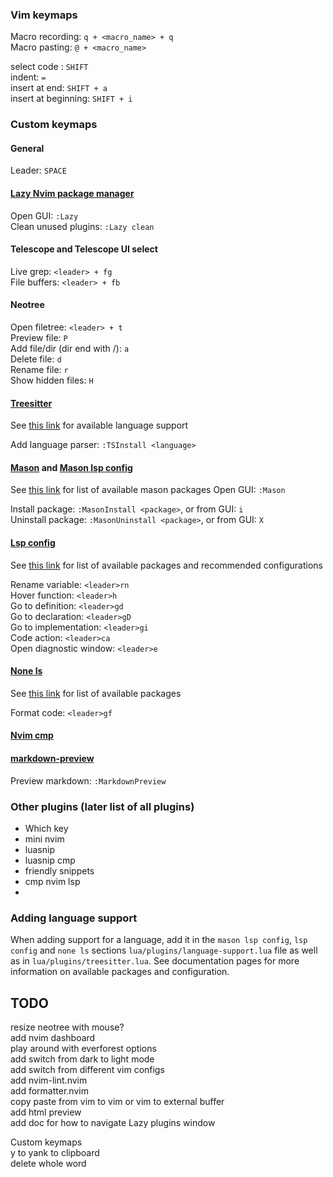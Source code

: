 ### Vim keymaps
Macro recording: `q + <macro_name> + q`  
Macro pasting: `@ + <macro_name>`  

select code : `SHIFT`  
indent: `=`  
insert at end: `SHIFT + a`  
insert at beginning: `SHIFT + i`  

### Custom keymaps
#### General
Leader: `SPACE`

#### [Lazy Nvim package manager](https://lazy.folke.io/)
Open GUI: `:Lazy`  
Clean unused plugins: `:Lazy clean`

#### Telescope and Telescope UI select
Live grep: `<leader> + fg`  
File buffers: `<leader> + fb`

#### Neotree
Open filetree: `<leader> + t`  
Preview file: `P`  
Add file/dir (dir end with /): `a`  
Delete file: `d`  
Rename file: `r`  
Show hidden files: `H`

#### [Treesitter](https://github.com/nvim-treesitter/nvim-treesitter)
See [this link](https://github.com/nvim-treesitter/nvim-treesitter?tab=readme-ov-file#supported-languages) for available language support

Add language parser: `:TSInstall <language>`

#### [Mason](https://github.com/williamboman/mason.nvim) and [Mason lsp config](https://github.com/williamboman/mason-lspconfig.nvim)
See [this link](https://github.com/williamboman/mason-lspconfig.nvim/blob/main/doc/server-mapping.md) for list of available mason packages
Open GUI: `:Mason`

Install package: `:MasonInstall <package>`, or from GUI: `i`  
Uninstall package: `:MasonUninstall <package>`, or from GUI: `X`

#### [Lsp config](https://github.com/neovim/nvim-lspconfig/tree/master)
See [this link](https://github.com/neovim/nvim-lspconfig/blob/master/doc/server_configurations.md) for list of available packages and recommended configurations

Rename variable: `<leader>rn`  
Hover function: `<leader>h`  
Go to definition: `<leader>gd`  
Go to declaration: `<leader>gD`  
Go to implementation: `<leader>gi`  
Code action: `<leader>ca`  
Open diagnostic window: `<leader>e`

#### [None ls](https://github.com/nvimtools/none-ls.nvim)
See [this link](https://github.com/nvimtools/none-ls.nvim/blob/main/doc/BUILTINS.md) for list of available packages

Format code: `<leader>gf`

#### [Nvim cmp](https://github.com/hrsh7th/nvim-cmp)

#### [markdown-preview](https://github.com/iamcco/markdown-preview.nvim?tab=readme-ov-file)
Preview markdown: `:MarkdownPreview`


### Other plugins (later list of all plugins)
- Which key
- mini nvim 
- luasnip
- luasnip cmp
- friendly snippets
- cmp nvim lsp
- 
### Adding language support
When adding support for a language, add it in the `mason lsp config`, `lsp config` and `none ls` sections `lua/plugins/language-support.lua` file as well as in `lua/plugins/treesitter.lua`. See documentation pages for more information on available packages and configuration.

## TODO
resize neotree with mouse?  
add nvim dashboard  
play around with everforest options  
add switch from dark to light mode  
add switch from different vim configs  
add nvim-lint.nvim  
add formatter.nvim  
copy paste from vim to vim or vim to external buffer  
add html preview  
add doc for how to navigate Lazy plugins window


Custom keymaps  
y to yank to clipboard  
delete whole word  
